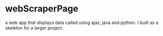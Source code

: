 # webScraperPage
a web app that displays data called using ajax, java and python. I built as a skeleton for a larger project.
